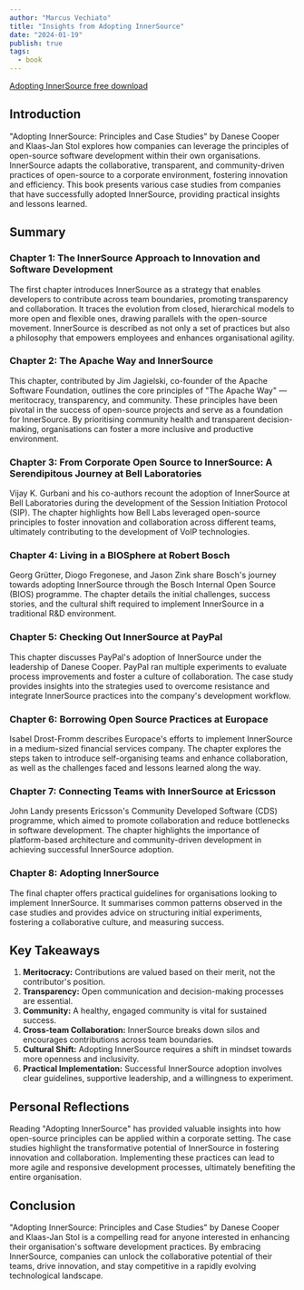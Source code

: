 ```yaml
---
author: "Marcus Vechiato"
title: "Insights from Adopting InnerSource"
date: "2024-01-19"
publish: true
tags:
  - book
--- 
```


[Adopting InnerSource free download](https://innersourcecommons.org/documents/books/AdoptingInnerSource.pdf)
## Introduction

"Adopting InnerSource: Principles and Case Studies" by Danese Cooper and Klaas-Jan Stol explores how companies can leverage the principles of open-source software development within their own organisations. InnerSource adapts the collaborative, transparent, and community-driven practices of open-source to a corporate environment, fostering innovation and efficiency. This book presents various case studies from companies that have successfully adopted InnerSource, providing practical insights and lessons learned.

## Summary

### Chapter 1: The InnerSource Approach to Innovation and Software Development

The first chapter introduces InnerSource as a strategy that enables developers to contribute across team boundaries, promoting transparency and collaboration. It traces the evolution from closed, hierarchical models to more open and flexible ones, drawing parallels with the open-source movement. InnerSource is described as not only a set of practices but also a philosophy that empowers employees and enhances organisational agility.

### Chapter 2: The Apache Way and InnerSource

This chapter, contributed by Jim Jagielski, co-founder of the Apache Software Foundation, outlines the core principles of "The Apache Way" — meritocracy, transparency, and community. These principles have been pivotal in the success of open-source projects and serve as a foundation for InnerSource. By prioritising community health and transparent decision-making, organisations can foster a more inclusive and productive environment.

### Chapter 3: From Corporate Open Source to InnerSource: A Serendipitous Journey at Bell Laboratories

Vijay K. Gurbani and his co-authors recount the adoption of InnerSource at Bell Laboratories during the development of the Session Initiation Protocol (SIP). The chapter highlights how Bell Labs leveraged open-source principles to foster innovation and collaboration across different teams, ultimately contributing to the development of VoIP technologies.

### Chapter 4: Living in a BIOSphere at Robert Bosch

Georg Grütter, Diogo Fregonese, and Jason Zink share Bosch's journey towards adopting InnerSource through the Bosch Internal Open Source (BIOS) programme. The chapter details the initial challenges, success stories, and the cultural shift required to implement InnerSource in a traditional R&D environment.

### Chapter 5: Checking Out InnerSource at PayPal

This chapter discusses PayPal's adoption of InnerSource under the leadership of Danese Cooper. PayPal ran multiple experiments to evaluate process improvements and foster a culture of collaboration. The case study provides insights into the strategies used to overcome resistance and integrate InnerSource practices into the company's development workflow.

### Chapter 6: Borrowing Open Source Practices at Europace

Isabel Drost-Fromm describes Europace's efforts to implement InnerSource in a medium-sized financial services company. The chapter explores the steps taken to introduce self-organising teams and enhance collaboration, as well as the challenges faced and lessons learned along the way.

### Chapter 7: Connecting Teams with InnerSource at Ericsson

John Landy presents Ericsson's Community Developed Software (CDS) programme, which aimed to promote collaboration and reduce bottlenecks in software development. The chapter highlights the importance of platform-based architecture and community-driven development in achieving successful InnerSource adoption.

### Chapter 8: Adopting InnerSource

The final chapter offers practical guidelines for organisations looking to implement InnerSource. It summarises common patterns observed in the case studies and provides advice on structuring initial experiments, fostering a collaborative culture, and measuring success.

## Key Takeaways

1. **Meritocracy:** Contributions are valued based on their merit, not the contributor's position.
2. **Transparency:** Open communication and decision-making processes are essential.
3. **Community:** A healthy, engaged community is vital for sustained success.
4. **Cross-team Collaboration:** InnerSource breaks down silos and encourages contributions across team boundaries.
5. **Cultural Shift:** Adopting InnerSource requires a shift in mindset towards more openness and inclusivity.
6. **Practical Implementation:** Successful InnerSource adoption involves clear guidelines, supportive leadership, and a willingness to experiment.

## Personal Reflections

Reading "Adopting InnerSource" has provided valuable insights into how open-source principles can be applied within a corporate setting. The case studies highlight the transformative potential of InnerSource in fostering innovation and collaboration. Implementing these practices can lead to more agile and responsive development processes, ultimately benefiting the entire organisation.

## Conclusion

"Adopting InnerSource: Principles and Case Studies" by Danese Cooper and Klaas-Jan Stol is a compelling read for anyone interested in enhancing their organisation's software development practices. By embracing InnerSource, companies can unlock the collaborative potential of their teams, drive innovation, and stay competitive in a rapidly evolving technological landscape.
